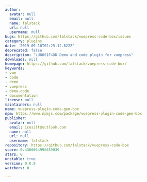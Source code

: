 ```yaml
---
author:
  avatar: null
  email: null
  name: falstack
  url: null
  username: null
bugs: https://github.com/falstack/vuepress-code-box/issues
category: plugins
date: '2019-09-10T02:25:12.822Z'
deprecated: false
description: "\U0001F4DD Demo and code plugin for vuepress"
downloads: null
homepage: https://github.com/falstack/vuepress-code-box/
keywords:
- vue
- code
- demo
- vuepress
- demo-code
- documentation
license: null
maintainers: null
name: vuepress-plugin-code-gen-box
npm: https://www.npmjs.com/package/vuepress-plugin-code-gen-box
publisher:
  avatar: null
  email: icesilt@outlook.com
  name: null
  url: null
  username: falstack
repository: https://github.com/falstack/vuepress-code-box
score: 0.4306064996659039
stars: 0
unstable: true
version: 0.0.9
watchers: 0

---
```



